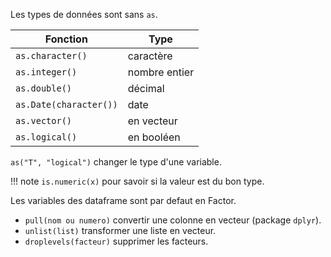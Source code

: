 Les types de données sont sans `as`.

Fonction               | Type
-----------------------|---
`as.character()`       | caractère
`as.integer()`         | nombre entier
`as.double()`          | décimal
`as.Date(character())` | date 
`as.vector()`          | en vecteur
`as.logical()`         | en booléen

`as("T", "logical")` changer le type d'une variable.

!!! note
    `is.numeric(x)` pour savoir si la valeur est du bon type.

Les variables des dataframe sont par defaut en Factor.

* `pull(nom ou numero)` convertir une colonne en vecteur (package `dplyr`).
* `unlist(list)` transformer une liste en vecteur.
* `droplevels(facteur)` supprimer les facteurs.
